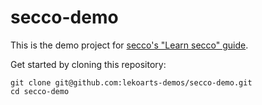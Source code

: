 # secco-demo

This is the demo project for [secco's "Learn secco" guide](https://secco.lekoarts.de/guide/learn-secco/).

Get started by cloning this repository:

```shell
git clone git@github.com:lekoarts-demos/secco-demo.git
cd secco-demo
```